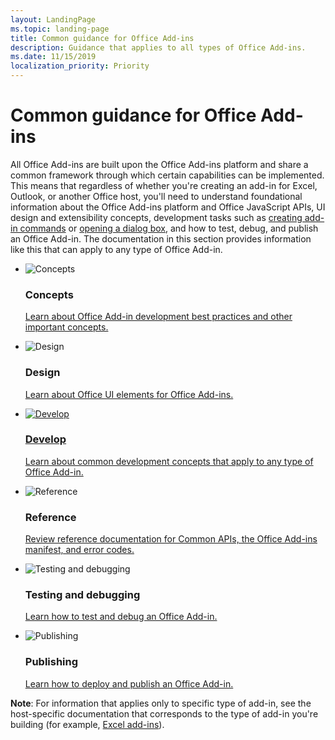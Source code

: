 ```yaml
---
layout: LandingPage
ms.topic: landing-page
title: Common guidance for Office Add-ins
description: Guidance that applies to all types of Office Add-ins.
ms.date: 11/15/2019
localization_priority: Priority
---
```


# Common guidance for Office Add-ins

All Office Add-ins are built upon the Office Add-ins platform and share a common framework through which certain capabilities can be implemented. This means that regardless of whether you're creating an add-in for Excel, Outlook, or another Office host, you'll need to understand foundational information about the Office Add-ins platform and Office JavaScript APIs, UI design and extensibility concepts, development tasks such as [creating add-in commands](../develop/create-addin-commands.md) or [opening a dialog box](../develop/dialog-api-in-office-add-ins.md), and how to test, debug, and publish an Office Add-in. The documentation in this section provides information like this that can apply to any type of Office Add-in.

<ul class="panelContent cardsF cols cols3">
    <li>
        <div class="cardSize">
            <div class="cardPadding">
                <div class="card">
                    <div class="cardImageOuter">
                        <div class="cardImage">
                            <img src="../images/index-landing-page/i_article.svg" alt="Concepts" />
                        </div>
                    </div>
                    <div class="cardText">
                        <h3>Concepts</h3>
                        <p><a href="../concepts/add-in-development-best-practices.md">Learn about Office Add-in development best practices and other important concepts.</a></p>
                    </div>
                </div>
            </div>
        </div>
    </li>
    <li>
        <div class="cardSize">
            <div class="cardPadding">
                <div class="card">
                    <div class="cardImageOuter">
                        <div class="cardImage">
                            <img src="../images/index-landing-page/i_get-started.svg" alt="Design" />
                        </div>
                    </div>
                    <div class="cardText">
                        <h3>Design</h3>
                        <p><a href="../design/add-in-design.md">Learn about Office UI elements for Office Add-ins.</p>
                    </div>
                </div>
            </div>
        </div>
    </li>
    <li>
        <div class="cardSize">
            <div class="cardPadding">
                <div class="card">
                    <div class="cardImageOuter">
                        <div class="cardImage">
                            <img src="../images/index-landing-page/i_code-blocks.svg" alt="Develop" />
                        </div>
                    </div>
                    <div class="cardText">
                        <h3>Develop</h3>
                        <p><a href="../develop/develop-overview.md">Learn about common development concepts that apply to any type of Office Add-in.</a></p>
                    </div>
                </div>
            </div>
        </div>
    </li>
    <li>
        <div class="cardSize">
            <div class="cardPadding">
                <div class="card">
                    <div class="cardImageOuter">
                        <div class="cardImage">
                            <img src="../images/index-landing-page/i_code-blocks.svg" alt="Reference" />
                        </div>
                    </div>
                    <div class="cardText">
                        <h3>Reference</h3>
                        <p><a href="../reference/javascript-api-for-office.md">Review reference documentation for Common APIs, the Office Add-ins manifest, and error codes.</a></p>
                    </div>
                </div>
            </div>
        </div>
    </li>
    <li>
        <div class="cardSize">
            <div class="cardPadding">
                <div class="card">
                    <div class="cardImageOuter">
                        <div class="cardImage">
                            <img src="../images/index-landing-page/i_recommended-testing.svg" alt="Testing and debugging" />
                        </div>
                    </div>
                    <div class="cardText">
                        <h3>Testing and debugging</h3>
                        <p><a href="../testing/test-debug-office-add-ins.md">Learn how to test and debug an Office Add-in.</a></p>
                    </div>
                </div>
            </div>
        </div>
    </li>
    <li>
        <div class="cardSize">
            <div class="cardPadding">
                <div class="card">
                    <div class="cardImageOuter">
                        <div class="cardImage">
                            <img src="../images/index-landing-page/i_deploy.svg" alt="Publishing" />
                        </div>
                    </div>
                    <div class="cardText">
                        <h3>Publishing</h3>
                        <p><a href="../publish/publish.md">Learn how to deploy and publish an Office Add-in.</a></p>
                    </div>
                </div>
            </div>
        </div>
    </li>
</ul>

<b>Note</b>: For information that applies only to specific type of add-in, see the host-specific documentation that corresponds to the type of add-in you're building (for example, <a href="../excel/index.md">Excel add-ins</a>).